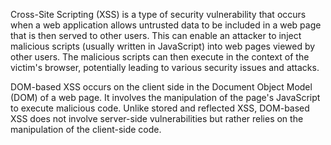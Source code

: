 Cross-Site Scripting (XSS) is a type of security vulnerability that occurs when a web application allows untrusted data to be included in a web page that is then served to other users. This can enable an attacker to inject malicious scripts (usually written in JavaScript) into web pages viewed by other users. The malicious scripts can then execute in the context of the victim's browser, potentially leading to various security issues and attacks.

DOM-based XSS occurs on the client side in the Document Object Model (DOM) of a web page. It involves the manipulation of the page's JavaScript to execute malicious code. Unlike stored and reflected XSS, DOM-based XSS does not involve server-side vulnerabilities but rather relies on the manipulation of the client-side code.